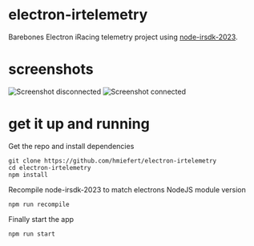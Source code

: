 # electron-irtelemetry
Barebones Electron iRacing telemetry project using [node-irsdk-2023](https://github.com/hmiefert/node-irsdk-2023).

# screenshots
![Screenshot disconnected](https://github.com/hmiefert/electron-irtelemetry/master/screenshot_disconnected.png?raw=true)
![Screenshot connected](https://github.com/hmiefert/electron-irtelemetry/master/screenshot_disconnected.png?raw=true)
# get it up and running
Get the repo and install dependencies
```
git clone https://github.com/hmiefert/electron-irtelemetry
cd electron-irtelemetry
npm install
```

Recompile node-irsdk-2023 to match electrons NodeJS module version
```
npm run recompile
```

Finally start the app
```
npm run start
```
